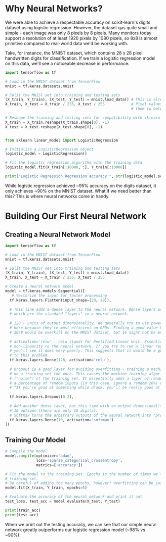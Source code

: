 # Why Neural Networks?
We were able to achieve a respectable accuracy on scikit-learn's digits dataset using logistic regression. However, the dataset qas quite small and simple - each image was only 8 pixels by 8 pixels. Many monitors today support a resolution of at least 1920 pixels by 1080 pixels, so 8x8 is almost primitive compared to real-world data we'd be working with.

Take, for instance, the MNIST dataset, which contains 28 x 28 pixel handwritten digits for classification. If we train a logistic regression model on this data, we'll see a noticeable decrease in performance. 
```python
import tensorflow as tf

# Load in the MNIST dataset from TensorFlow
mnist = tf.keras.datasets.mnist

# Split the MNIST set into training and testing sets
(X_train, Y_train), (X_test, Y_test) = mnist.load_data() # This is already split, unlike in digits
X_train, X_test = X_train / 255, X_test / 255            # Pixel values are 0-255, so let's shrink
                                                         # them to between 0 and 1

# Reshape the training and testing sets for compatibility with sklearn's LogisticRegression()
X_train = X_train.reshape(X_train.shape[0], -1)
X_test = X_test.reshape(X_test.shape[0], -1)


from sklearn.linear_model import LogisticRegression

# Initialize a LogisticRegression object
logistic_model = LogisticRegression()

# Fit the logistic regression algorithm with the training data
logistic_model.fit(X_train[:10000, :], Y_train[:10000])

print("Logistic Regression Regression accuracy:", str(logistic_model.score(X_test, Y_test) * 100) + "%")
```

While logistic regression achieved ~95% accuracy on the digits dataset, it only achieves ~90% on the MNIST dataset. What if we need better than this? This is where neural networks come in handy. 

# Building Our First Neural Network
## Creating a Neural Network Model
```python
import tensorflow as tf

# Load in the MNIST dataset from TensorFlow
mnist = tf.keras.datasets.mnist

# Split the MNIST set into training and testing sets
(X_train, Y_train), (X_test, Y_test) = mnist.load_data()
X_train, X_test = X_train / 255, X_test / 255

# Create a neural network model
model = tf.keras.models.Sequential([
   # Vectorize the input for faster processing
  tf.keras.layers.Flatten(input_shape=(28, 28)),
  
  # This line adds a dense layer to the neural network. Dense layers are fully connected layers, 
  # which are the standard "layers" in a neural network.
 
  # 128 - units of output dimensionality. We generally try to use powers of 2 (64, 128, 256, etc) 
  # here because they're most efficient on GPUs. Finding a good value here is important - 
  # 2048 would be overkill on the MNIST dataset, but 16 might not be enough.
 
  # activation='relu' - relu stands for Rectified Linear Unit. Essentially, this activation adds 
  # non-linearity to the neural network. If you try to run a linear regression model on this dataset, 
  # you'll see it does very poorly. This suggests that it would be a good idea to add some non-linearity 
  # to this problem.
  tf.keras.layers.Dense(128, activation='relu'),
  
  # Dropout is a good layer for avoiding overfitting - training a machine learning algorithm
  # on a training set too much. This causes the machine learning algorithm to notice irrelevant aspects 
  # ("noise") of the training set. It essentially adds a layer of randomness to the neural network by ignoring 
  # a percentage of random inputs (in this case, ignore a random 20%) on each iteration. 
  # "If you're good at something while drunk, you'll be really good at it sober" - Ryan McCormick, 2019
  
  tf.keras.layers.Dropout(0.2),
  
  # Add another dense layer, but this time with an output dimensionality of 10 units because there are only 
  # 10 options (there are only 10 digits).
  # Softmax turns the arbitrary outputs of the neural network into "probabilities".
  tf.keras.layers.Dense(10, activation='softmax')
])
```

## Training Our Model

```python
# Compile the model
model.compile(optimizer='adam',
              loss='sparse_categorical_crossentropy',
              metrics=['accuracy'])

# Fit the model to the training set. Epochs is the number of times we fit the neural network to the 
# training set.
# Be careful of adding too many epochs, however! Overfitting can be just as bad as underfitting.
model.fit(X_train, Y_train, epochs=5)

# Evaluate the accuracy of the neural network and print it out
test_loss, test_acc = model.evaluate(X_test, Y_test)

print(train_acc)
print(test_acc)
```

When we print out the testing accuracy, we can see that our simple neural network greatly outperforms our logistic regression model (~98% vs ~90%).




